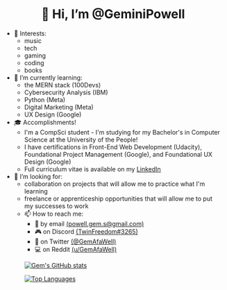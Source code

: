 <h1 align="center">👋 Hi, I’m @GeminiPowell</h1>
  <ul>
    <li>👀 Interests: 
      <ul>
        <li>music
        <li>tech
        <li>gaming
        <li>coding
        <li>books
      </ul>
    <li>🌱 I’m currently learning:
      <ul>
        <li>the MERN stack (100Devs)
        <li>Cybersecurity Analysis (IBM)
        <li>Python (Meta)
        <li>Digital Marketing (Meta)
        <li>UX Design (Google)
      </ul>
    <li>🎓 Accomplishments! 
      <ul>
        <li>I'm a CompSci student - I'm studying for my Bachelor's in Computer Science at the University of the People!
        <li>I have certifications in Front-End Web Development (Udacity), Foundational Project Management (Google), and Foundational UX Design (Google) 
        <li>Full curriculum vitae is available on my <a href="https://www.linkedin.com/in/gem-powell">LinkedIn</a>
      </ul>
    <li>💞️ I’m looking for: 
      <ul>
        <li>collaboration on projects that will allow me to practice what I'm learning 
        <li>freelance or apprenticeship opportunities that will allow me to put my successes to work 
    <li>📫 How to reach me: 
      <ul>
        <li>📧 by email <a href="mailto:powell.gem.s@gmail.com">(powell.gem.s@gmail.com)</a>
        <li>🎮 on Discord <a href="discordapp.com/users/TwinFreedom#3265">(TwinFreedom#3265)</a>
        <li>📣 on Twitter <a href="https://www.twitter.com/GemAfaWell">(@GemAfaWell)</a>
        <li>💻 on Reddit <a href="https://www.reddit.com/user/GemAfaWell">(u/GemAfaWell)</a>
  </ul>

<!---
GeminiPowell/GeminiPowell is a ✨ special ✨ repository because its `README.md` (this file) appears on your GitHub profile.
You can click the Preview link to take a look at your changes.
--->
  
  [![Gem's GitHub stats](https://github-readme-stats.vercel.app/api?username=GeminiPowell&count_private=true&show_icons=true&theme=tokyonight)](https://github.com/GeminiPowell/github-readme-stats)

  [![Top Languages](https://github-readme-stats.vercel.app/api/top-langs/?username=GeminiPowell&show_icons=true&theme=tokyonight&layout=compact)](https://github.com/GeminiPowell/github-readme-stats)

